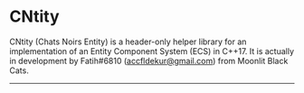 # CNtity
CNtity (Chats Noirs Entity) is a header-only helper library for an implementation of an Entity Component System (ECS) in C++17. It is actually in development by Fatih#6810 (accfldekur@gmail.com) from Moonlit Black Cats.
***
